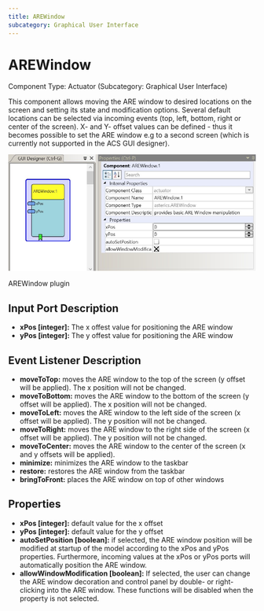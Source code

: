 ```yaml
---
title: AREWindow
subcategory: Graphical User Interface
---
```


# AREWindow

Component Type: Actuator (Subcategory: Graphical User Interface)

This component allows moving the ARE window to desired locations on the screen and setting its state and modification options. Several default locations can be selected via incoming events (top, left, bottom, right or center of the screen). X- and Y- offset values can be defined - thus it becomes possible to set the ARE window e.g to a second screen (which is currently not supported in the ACS GUI designer).

![Screenshot: AREWindow plugin](./img/arewindow.jpg "Screenshot: AREWindow plugin")

AREWindow plugin

## Input Port Description

- **xPos \[integer\]:** The x offest value for positioning the ARE window
- **yPos \[integer\]:** The y offest value for positioning the ARE window

## Event Listener Description

- **moveToTop:** moves the ARE window to the top of the screen (y offset will be applied). The x position will not be changed.
- **moveToBottom:** moves the ARE window to the bottom of the screen (y offset will be applied). The x position will not be changed.
- **moveToLeft:** moves the ARE window to the left side of the screen (x offset will be applied). The y position will not be changed.
- **moveToRight:** moves the ARE window to the right side of the screen (x offset will be applied). The y position will not be changed.
- **moveToCenter:** moves the ARE window to the center of the screen (x and y offsets will be applied).
- **minimize:** minimizes the ARE window to the taskbar
- **restore:** restores the ARE window from the taskbar
- **bringToFront:** places the ARE window on top of other windows

## Properties

- **xPos \[integer\]:** default value for the x offset
- **yPos \[integer\]:** default value for the y offset
- **autoSetPosition \[boolean\]:** if selected, the ARE window position will be modified at startup of the model according to the xPos and yPos properties. Furthermore, incoming values at the xPos or yPos ports will automatically position the ARE window.
- **allowWindowModification \[boolean\]:** If selected, the user can change the ARE window decoration and control panel by double- or right-clicking into the ARE window. These functions will be disabled when the property is not selected.
